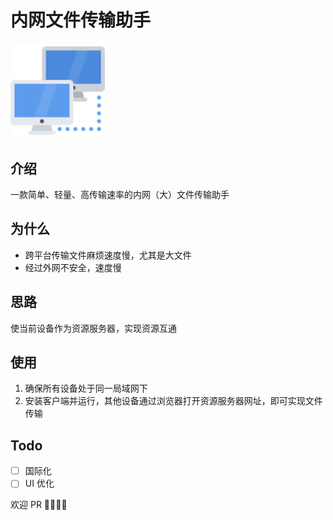 # 内网文件传输助手

<img src="src/renderer/assets/imgs/local-network.svg" width="30%"/>

## 介绍

一款简单、轻量、高传输速率的内网（大）文件传输助手

## 为什么

- 跨平台传输文件麻烦速度慢，尤其是大文件
- 经过外网不安全，速度慢

## 思路

使当前设备作为资源服务器，实现资源互通

## 使用

1. 确保所有设备处于同一局域网下
2. 安装客户端并运行，其他设备通过浏览器打开资源服务器网址，即可实现文件传输

## Todo

- [ ] 国际化
- [ ] UI 优化

欢迎 PR 👏🏻👏🏻
